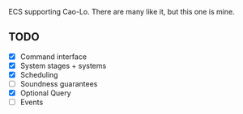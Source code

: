 ECS supporting Cao-Lo.
There are many like it, but this one is mine.

## TODO

- [x] Command interface
- [X] System stages + systems
- [X] Scheduling
- [ ] Soundness guarantees
- [x] Optional Query
- [ ] Events
